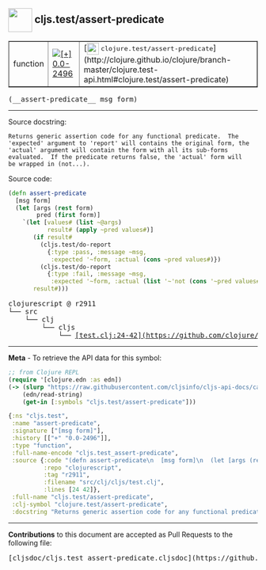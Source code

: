 ## <img width="48px" valign="middle" src="http://i.imgur.com/Hi20huC.png"> cljs.test/assert-predicate

 <table border="1">
<tr>

<td>function</td>
<td><a href="https://github.com/cljsinfo/cljs-api-docs/tree/0.0-2496"><img valign="middle" alt="[+] 0.0-2496" src="https://img.shields.io/badge/+-0.0--2496-lightgrey.svg"></a> </td>
<td>
[<img height="24px" valign="middle" src="http://i.imgur.com/1GjPKvB.png"> <samp>clojure.test/assert-predicate</samp>](http://clojure.github.io/clojure/branch-master/clojure.test-api.html#clojure.test/assert-predicate)
</td>
</tr>
</table>

 <samp>
(__assert-predicate__ msg form)<br>
</samp>

---




Source docstring:

```
Returns generic assertion code for any functional predicate.  The
'expected' argument to 'report' will contains the original form, the
'actual' argument will contain the form with all its sub-forms
evaluated.  If the predicate returns false, the 'actual' form will
be wrapped in (not...).
```

Source code:

```clj
(defn assert-predicate
  [msg form]
  (let [args (rest form)
        pred (first form)]
    `(let [values# (list ~@args)
           result# (apply ~pred values#)]
       (if result#
         (cljs.test/do-report
           {:type :pass, :message ~msg,
            :expected '~form, :actual (cons ~pred values#)})
         (cljs.test/do-report
           {:type :fail, :message ~msg,
            :expected '~form, :actual (list '~'not (cons '~pred values#))}))
       result#)))
```

 <pre>
clojurescript @ r2911
└── src
    └── clj
        └── cljs
            └── <ins>[test.clj:24-42](https://github.com/clojure/clojurescript/blob/r2911/src/clj/cljs/test.clj#L24-L42)</ins>
</pre>


---

__Meta__ - To retrieve the API data for this symbol:

```clj
;; from Clojure REPL
(require '[clojure.edn :as edn])
(-> (slurp "https://raw.githubusercontent.com/cljsinfo/cljs-api-docs/catalog/cljs-api.edn")
    (edn/read-string)
    (get-in [:symbols "cljs.test/assert-predicate"]))
```

```clj
{:ns "cljs.test",
 :name "assert-predicate",
 :signature ["[msg form]"],
 :history [["+" "0.0-2496"]],
 :type "function",
 :full-name-encode "cljs.test_assert-predicate",
 :source {:code "(defn assert-predicate\n  [msg form]\n  (let [args (rest form)\n        pred (first form)]\n    `(let [values# (list ~@args)\n           result# (apply ~pred values#)]\n       (if result#\n         (cljs.test/do-report\n           {:type :pass, :message ~msg,\n            :expected '~form, :actual (cons ~pred values#)})\n         (cljs.test/do-report\n           {:type :fail, :message ~msg,\n            :expected '~form, :actual (list '~'not (cons '~pred values#))}))\n       result#)))",
          :repo "clojurescript",
          :tag "r2911",
          :filename "src/clj/cljs/test.clj",
          :lines [24 42]},
 :full-name "cljs.test/assert-predicate",
 :clj-symbol "clojure.test/assert-predicate",
 :docstring "Returns generic assertion code for any functional predicate.  The\n'expected' argument to 'report' will contains the original form, the\n'actual' argument will contain the form with all its sub-forms\nevaluated.  If the predicate returns false, the 'actual' form will\nbe wrapped in (not...)."}

```

---

__Contributions__ to this document are accepted as Pull Requests to the following file:

 <pre>
[cljsdoc/cljs.test_assert-predicate.cljsdoc](https://github.com/cljsinfo/cljs-api-docs/blob/master/cljsdoc/cljs.test_assert-predicate.cljsdoc)
</pre>

